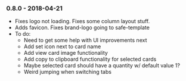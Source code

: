 ### 0.8.0 - 2018-04-21

* Fixes logo not loading. Fixes some column layout stuff.
* Adds favicon. Fixes brand-logo going to safe-template
* To do:
  * Need to get some help with UI improvements next
  * Add set icon next to card name
  * Add view card image functionality
  * Add copy to clipboard functionality for selected cards
  * Maybe selected card should have a quantity w/ default value 1?
  * Weird jumping when switching tabs